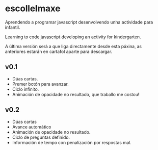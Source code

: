 # escolleImaxe
Aprendendo a programar javascript desenvolvendo unha actividade para infantil.

Learning to code javascript developing an activity for kindergarten.

A última versión será a que liga directamente desde esta páxina, as anteriores estarán en cartafol aparte para descargar.

## v0.1
- Dúas cartas.
- Premer botón para avanzar.
- Ciclo infinito.
- Animación de opacidade no resultado, que traballo me costou!

## v0.2
- Dúas cartas
- Avance automático
- Animación de opacidade no resultado.
- Ciclo de preguntas definido.
- Información de tempo con penalización por respostas mal.


